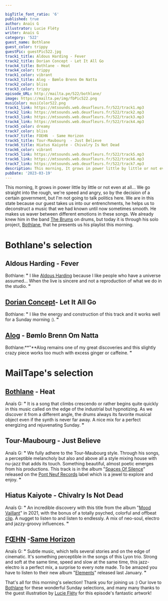 ```yaml
---

bigTitle_font_ratio: '6'
published: true
author: Anaïs G
illustrator: Lucie Fléty
writer: Anaïs G
category: '522'
guest_name: Bothlane
guest_color: trippy
guestPic: guestPic522.jpg
track1_title: Aldous Harding - Fever
track2_title: Dorian Concept - Let It All Go
track4_title: Bothlane - Heat
track4_color: trippy
track1_color: vibrant
track3_title: Alog - Bømlo Brenn Om Natta
track2_color: bliss
track3_color: trippy
episode_URL: http://mailta.pe/522/bothlane/
image: https://mailta.pe/img/fbPic522.png
musiColor: musiColor522.png
track1_link: https://mtsounds.web.deuxfleurs.fr/522/track1.mp3
track2_link: https://mtsounds.web.deuxfleurs.fr/522/track2.mp3
track3_link: https://mtsounds.web.deuxfleurs.fr/522/track3.mp3
track4_link: https://mtsounds.web.deuxfleurs.fr/522/track4.mp3
track5_color: dreamy
track7_color: bliss
track7_title: FOEHN  - Same Horizon
track5_title: Tour-Maubourg  - Just Believe
track6_title: Hiatus Kaiyote - Chivalry Is Not Dead
track6_color: vibrant
track5_link: https://mtsounds.web.deuxfleurs.fr/522/track5.mp3
track6_link: https://mtsounds.web.deuxfleurs.fr/522/track6.mp3
track7_link: https://mtsounds.web.deuxfleurs.fr/522/track7.mp3
description: This morning, It grows in power little by little or not even at all... We go straight into the rough, we're speed and angry, so by the decision of a certain government, but I'm not going to talk politics here. We are in this state because our guest takes us into our entrenchments, he helps us to deconstruct a music that we had known until now sometimes smooth. He makes us waver between different emotions in these songs. We already knew him in the band The Brums on drums, but today it is through his solo project, Bothlane, that he presents us his playlist this morning.
pubDate: '2023-03-19'
---
```

 This morning, It grows in power little by little or not even at all... We go straight into the rough, we're speed and angry, so by the decision of a certain government, but I'm not going to talk politics here. We are in this state because our guest takes us into our entrenchments, he helps us to deconstruct a music that we had known until now sometimes smooth. He makes us waver between different emotions in these songs. We already knew him in the band [The Brums](https://thebrums.bandcamp.com/releases) on drums, but today it is through his solo project, [Bothlane](https://bothlane.bandcamp.com/), that he presents us his playlist this morning. 


# Bothlane's selection

## Aldous Harding - Fever
Bothlane: **"** I like [Aldous Harding](https://aldousharding.bandcamp.com/album/warm-chris) because I like people who have a universe assumed... When the live is sincere and not a reproduction of what we do in the studio. **"** 

## [Dorian Concept](https://dorianconcept.bandcamp.com/)- Let It All Go
Bothlane: **"** I like the energy and construction of this track and it works well for a Sunday morning :). **"** 

##  [Alog](https://alogmusic.bandcamp.com/) - Bømlo Brenn Om Natta
Bothlane:**"**Alog remains one of my great discoveries and this slightly crazy piece works too much with excess ginger or caffeine. **"** 

# MailTape's selection

## [Bothlane](https://bothlane.bandcamp.com/) - Heat
Anaïs G: **"** It is a song that climbs crescendo or rather begins quite quickly in this music called on the edge of the industrial but hypnotizing. As we discover it from a different angle, the drums always its favorite musical object even if the synth is never far away. A nice mix for a perfect energizing and rejuvenating Sunday. **"** 

## Tour-Maubourg  - Just Believe 
Anaïs G: **"** We fully adhere to the Tour-Maubourg style. Through his songs, a perceptible melancholy but also and above all a style mixing house with nu-jazz that adds its touch. Something beautiful, almost poetic emerges from his productions. This track is in the album "[Spaces Of Silence](https://tourmaubourg.bandcamp.com/album/spaces-of-silence)" released on the [Pont Neuf Records](https://pontneuf.bandcamp.com/) label which is a jewel to explore and enjoy. **"** 

## Hiatus Kaiyote - Chivalry Is Not Dead
Anaïs G: **"** An incredible discovery with this title from the album "[Mood Vaillant](https://hiatuskaiyote.bandcamp.com/album/mood-valiant)" in 2021, with the bonus of a totally psyched, colorful and offbeat [clip](https://www.youtube.com/watch?v=m9TRMHLyCLo). A nugget to listen to and listen to endlessly. A mix of neo-soul, electro and jazzy-groovy influences. **"** 

## [FŒHN](https://foehntrio.bandcamp.com/) -[Same Horizon](https://www.youtube.com/watch?v=8wudC1YzOuY)
Anaïs G: **"** Subtle music, which tells several stories and on the edge of cinematic. It's something perceptible in the songs of this Lyon trio. Strong and soft at the same time, speed and slow at the same time, this jazz-electro is a perfect mix, a surprise to every note made. To be amazed you have to listen to their new album "[Elements](https://www.youtube.com/watch?v=ADRzDGvjEv0)" released last January. **"** 

That's all for this morning's selection! Thank you for joining us :) Our love to [Bothlane](https://bothlane.bandcamp.com/) for these wonderful Sunday selections, and many many thanks to the guest illustration by [Lucie Fléty](https://www.instagram.com/lucie.flety/) for this episode's fantastic artwork!
